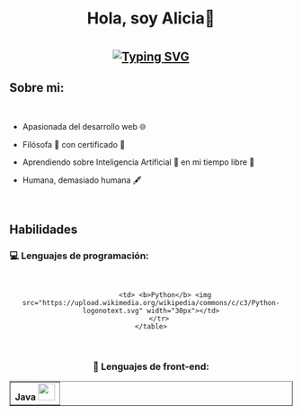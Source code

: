 <h1 align="center"> <b>Hola, soy Alicia👋</b><h1>
  <!--https://readme-typing-svg.herokuapp.com/demo/ -->
<h2 align="center">
  
[![Typing SVG](https://readme-typing-svg.herokuapp.com?font=Fira+Code&weight=500&pause=1000&color=33E8F7&background=3CFF4C00&center=true&vCenter=true&width=435&lines=Bienvenido+a+mi+perfil+de+GitHub+%F0%9F%98%8A;Soy+estudiante+de+DAW+%F0%9F%A4%93;Investigo+sobre+desarrollo+web+%F0%9F%92%BB)](https://git.io/typing-svg)

</h2>

## Sobre mi: 

<br>

- Apasionada del desarrollo web 🌐
- Filósofa 🧠 con certificado 📃
- Aprendiendo sobre Inteligencia Artificial 🤖 en mi tiempo libre 🌴
- Humana, demasiado humana 🖋️

  <br>

## Habilidades

### 💻 Lenguajes de programación:
<br>

<div style="text-align: center">
    <table border="1">
        <tr>
            <td><b>Java</b> <img src="https://www.manualweb.net/img/logos/java.png" width="30px"></td>

           <td> <b>Python</b> <img src="https://upload.wikimedia.org/wikipedia/commons/c/c3/Python-logonotext.svg" width="30px"></td>
        </tr>
    </table>
</div>

<br>

### 🎨 Lenguajes de front-end: 


 

